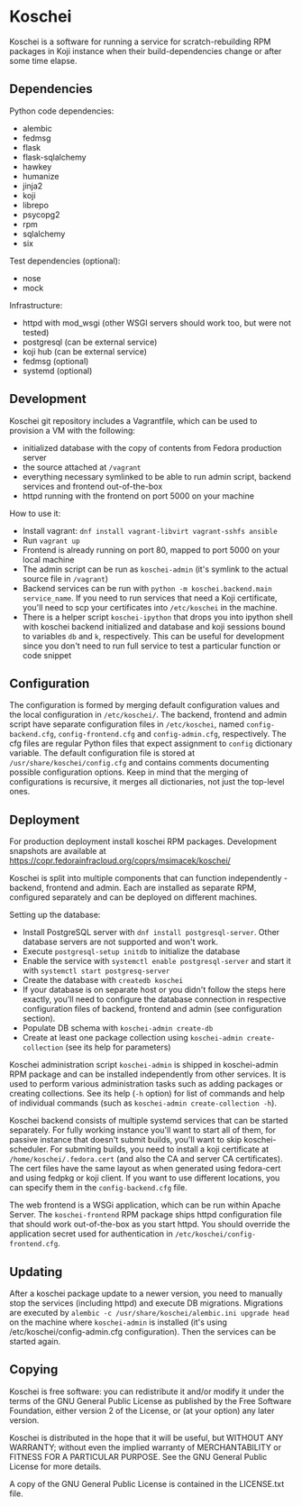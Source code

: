 Koschei
=======

Koschei is a software for running a service for scratch-rebuilding RPM
packages in Koji instance when their build-dependencies change or
after some time elapse.


Dependencies
------------

Python code dependencies:
- alembic
- fedmsg
- flask
- flask-sqlalchemy
- hawkey
- humanize
- jinja2
- koji
- librepo
- psycopg2
- rpm
- sqlalchemy
- six

Test dependencies (optional):
- nose
- mock

Infrastructure:
- httpd with mod_wsgi (other WSGI servers should work too, but were not tested)
- postgresql (can be external service)
- koji hub (can be external service)
- fedmsg (optional)
- systemd (optional)


Development
-----------
Koschei git repository includes a Vagrantfile, which can be used to provision
a VM with the following:
- initialized database with the copy of contents from Fedora production server
- the source attached at `/vagrant`
- everything necessary symlinked to be able to run admin script, backend
  services and frontend out-of-the-box
- httpd running with the frontend on port 5000 on your machine

How to use it:
- Install vagrant: `dnf install vagrant-libvirt vagrant-sshfs ansible`
- Run `vagrant up`
- Frontend is already running on port 80, mapped to port 5000 on your local
  machine
- The admin script can be run as `koschei-admin` (it's symlink to the actual
  source file in `/vagrant`)
- Backend services can be run with `python -m koschei.backend.main
  service_name`. If you need to run services that need a Koji certificate,
  you'll need to scp your certificates into `/etc/koschei` in the machine.
- There is a helper script `koschei-ipython` that drops you into ipython shell
  with koschei backend initialized and database and koji sessions bound to
  variables `db` and `k`, respectively. This can be useful for development since
  you don't need to run full service to test a particular function or code
  snippet


Configuration
-------------
The configuration is formed by merging default configuration values and the
local configuration in `/etc/koschei/`. The backend, frontend and admin script
have separate configuration files in `/etc/koschei`, named `config-backend.cfg`,
`config-frontend.cfg` and `config-admin.cfg`, respectively. The cfg files are
regular Python files that expect assignment to `config` dictionary variable. The
default configuration file is stored at `/usr/share/koschei/config.cfg` and
contains comments documenting possible configuration options. Keep in mind that
the merging of configurations is recursive, it merges all dictionaries, not
just the top-level ones.


Deployment
----------
For production deployment install koschei RPM packages.
Development snapshots are available at
https://copr.fedorainfracloud.org/coprs/msimacek/koschei/

Koschei is split into multiple components that can function independently -
backend, frontend and admin. Each are installed as separate RPM,
configured separately and can be deployed on different machines.

Setting up the database:
- Install PostgreSQL server with `dnf install postgresql-server`. Other
  database servers are not supported and won't work.
- Execute `postgresql-setup initdb` to initialize the database
- Enable the service with `systemctl enable postgresql-server`
  and start it with `systemctl start postgresq-server`
- Create the database with `createdb koschei`
- If your database is on separate host or you didn't follow the steps here
  exactly, you'll need to configure the database connection in respective
  configuration files of backend, frontend and admin (see configuration section).
- Populate DB schema with `koschei-admin create-db`
- Create at least one package collection using `koschei-admin create-collection`
  (see its help for parameters)


Koschei administration script `koschei-admin` is shipped in koschei-admin RPM
package and can be installed independently from other services. It is used to
perform various administration tasks such as adding packages or creating
collections. See its help (`-h` option) for list of commands and help of
individual commands (such as `koschei-admin create-collection -h`).

Koschei backend consists of multiple systemd services that can be started
separately.
For fully working instance you'll want to start all of them, for passive
instance that doesn't submit builds, you'll want to skip koschei-scheduler.
For submiting builds, you need to install a koji certificate at
`/home/koschei/.fedora.cert` (and also the CA and server CA certificates). The
cert files have the same layout as when generated using fedora-cert and using
fedpkg or koji client. If you want to use different locations, you can specify
them in the `config-backend.cfg` file.

The web frontend is a WSGi application, which can be run within Apache Server.
The `koschei-frontend` RPM package ships httpd configuration file that should work
out-of-the-box as you start httpd. You should override the
application secret used for authentication in `/etc/koschei/config-frontend.cfg`.


Updating
--------
After a koschei package update to a newer version, you need to manually stop
the services (including httpd) and execute DB migrations. Migrations are
executed by `alembic -c /usr/share/koschei/alembic.ini upgrade head` on the
machine where `koschei-admin` is installed (it's using
/etc/koschei/config-admin.cfg configuration). Then the services can be started
again.


Copying
-------

Koschei is free software: you can redistribute it and/or modify it
under the terms of the GNU General Public License as published by the
Free Software Foundation, either version 2 of the License, or (at your
option) any later version.

Koschei is distributed in the hope that it will be useful, but WITHOUT
ANY WARRANTY; without even the implied warranty of MERCHANTABILITY or
FITNESS FOR A PARTICULAR PURPOSE.  See the GNU General Public License
for more details.

A copy of the GNU General Public License is contained in the
LICENSE.txt file.
